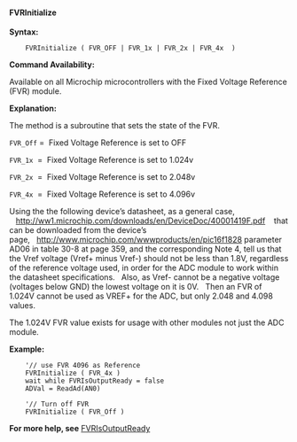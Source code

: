 <div class="section">

<div class="titlepage">

<div>

<div>

#### <span id="fvrinitialize"></span>FVRInitialize

</div>

</div>

</div>

<span class="strong">**Syntax:**</span>

``` screen
    FVRInitialize ( FVR_OFF | FVR_1x | FVR_2x | FVR_4x  )
```

<span class="strong">**Command Availability:**</span>

Available on all Microchip microcontrollers with the Fixed Voltage
Reference (FVR) module.

<span class="strong">**Explanation:**</span>

The method is a subroutine that sets the state of the FVR.   

`FVR_Off` =  Fixed Voltage Reference is set to OFF

`FVR_1x`  =  Fixed Voltage Reference is set to 1.024v

`FVR_2x`  =  Fixed Voltage Reference is set to 2.048v

`FVR_4x`  =  Fixed Voltage Reference is set to 4.096v

Using the the following device’s datasheet, as a general case,
   <http://ww1.microchip.com/downloads/en/DeviceDoc/40001419F.pdf>
   that can be downloaded from the device’s
page,   <http://www.microchip.com/wwwproducts/en/pic16f1828> parameter
AD06 in table 30-8 at page 359, and the corresponding Note 4, tell us
that the Vref voltage (Vref+ minus Vref-) should not be less than 1.8V,
regardless of the reference voltage used, in order for the ADC module to
work within the datasheet specifications.   Also, as Vref- cannot be a
negative voltage (voltages below GND) the lowest voltage on it is 0V.
  Then an FVR of 1.024V cannot be used as VREF+ for the ADC, but only
2.048 and 4.098 values.

The 1.024V FVR value exists for usage with other modules not just the
ADC module.

<span class="strong">**Example:**</span>

``` screen
    '// use FVR 4096 as Reference
    FVRInitialize ( FVR_4x )
    wait while FVRIsOutputReady = false
    ADVal = ReadAd(AN0)

    '// Turn off FVR
    FVRInitialize ( FVR_Off )
```

<span class="strong">**For more help, see**</span>
<a href="fvrisoutputready" class="link" title="FVRIsOutputReady">FVRIsOutputReady</a>

</div>
